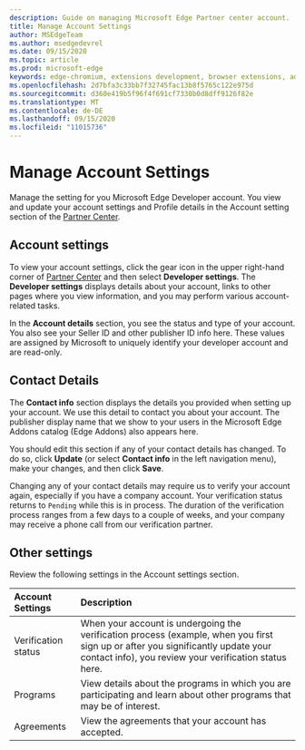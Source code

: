 ```yaml
---
description: Guide on managing Microsoft Edge Partner center account.
title: Manage Account Settings
author: MSEdgeTeam
ms.author: msedgedevrel
ms.date: 09/15/2020
ms.topic: article
ms.prod: microsoft-edge
keywords: edge-chromium, extensions development, browser extensions, addons, partner center, developer
ms.openlocfilehash: 2d7bfa3c33bb7f32745fac13b8f5765c122e975d
ms.sourcegitcommit: d360e419b5f96f4f691cf7330b0d8dff9126f82e
ms.translationtype: MT
ms.contentlocale: de-DE
ms.lasthandoff: 09/15/2020
ms.locfileid: "11015736"
---
```

# Manage Account Settings  

Manage the setting for you Microsoft Edge Developer account.  You view and update your account settings and Profile details in the Account setting section of the [Partner Center][MicrosoftPartnerCenter].  

## Account settings  

To view your account settings, click the gear icon in the upper right-hand corner of [Partner Center][MicrosoftPartnerCenter] and then select **Developer settings**.  The **Developer settings** displays details about your account, links to other pages where you view information, and you may perform various account-related tasks.  

In the **Account details** section, you see the status and type of your account.  You also see your Seller ID and other publisher ID info here.  These values are assigned by Microsoft to uniquely identify your developer account and are read-only.  

## Contact Details  

The **Contact info** section displays the details you provided when setting up your account.  We use this detail to contact you about your account.  The publisher display name that we show to your users in the Microsoft Edge Addons catalog \(Edge Addons\) also appears here.  
  
You should edit this section if any of your contact details has changed. To do so, click **Update** \(or select **Contact info** in the left navigation menu\), make your changes, and then click **Save**.  

Changing any of your contact details may require us to verify your account again, especially if you have a company account.  Your verification status returns to `Pending` while this is in process.  The duration of the verification process ranges from a few days to a couple of weeks, and your company may receive a phone call from our verification partner.  

## Other settings  

Review the following settings in the Account settings section.  

| Account Settings | Description |  
|:--- |:--- |  
| Verification status | When your account is undergoing the verification process \(example, when you first sign up or after you significantly update your contact info\), you review your verification status here. |  
| Programs | View details about the programs in which you are participating and learn about other programs that may be of interest.  
| Agreements | View the agreements that your account has accepted. |  

<!-- image links -->  

<!-- links -->  

[MicrosoftPartnerCenter]: https://partner.microsoft.com/dashboard/microsoftedge/public/login?ref=dd "Partner Center"  
